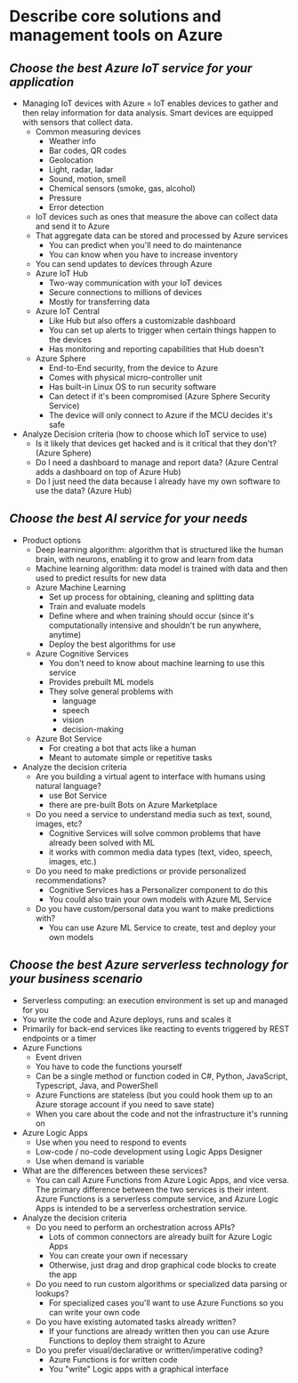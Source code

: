 # **Describe core solutions and management tools on Azure**
## **_Choose the best Azure IoT service for your application_**
- Managing IoT devices with Azure = IoT enables devices to gather and then relay information for data analysis. Smart devices are equipped with sensors that collect data.
    - Common measuring devices
        - Weather info
        - Bar codes, QR codes
        - Geolocation
        - Light, radar, ladar
        - Sound, motion, smell
        - Chemical sensors (smoke, gas, alcohol)
        - Pressure
        - Error detection
    - IoT devices such as ones that measure the above can collect data and send it to Azure
    - That aggregate data can be stored and processed by Azure services
        - You can predict when you'll need to do maintenance
        - You can know when you have to increase inventory
    - You can send updates to devices through Azure
    - Azure IoT Hub
        - Two-way communication with your IoT devices
        - Secure connections to millions of devices
        - Mostly for transferring data
    - Azure IoT Central
        - Like Hub but also offers a customizable dashboard
        - You can set up alerts to trigger when certain things happen to the devices
        - Has monitoring and reporting capabilities that Hub doesn't
    - Azure Sphere
        - End-to-End security, from the device to Azure
        - Comes with physical micro-controller unit
        - Has built-in Linux OS to run security software
        - Can detect if it's been compromised (Azure Sphere Security Service)
        - The device will only connect to Azure if the MCU decides it's safe
 - Analyze Decision criteria (how to choose which IoT service to use)
    - Is it likely that devices get hacked and is it critical that they don't? (Azure Sphere)
    - Do I need a dashboard to manage and report data? (Azure Central adds a dashboard on top of Azure Hub)
    - Do I just need the data because I already have my own software to use the data? (Azure Hub)

## **_Choose the best AI service for your needs_**
- Product options
    - Deep learning algorithm: algorithm that is structured like the human brain, with neurons, enabling it to grow and learn from data
    - Machine learning algorithm: data model is trained with data and then used to predict results for new data
    - Azure Machine Learning
        - Set up process for obtaining, cleaning and splitting data
        - Train and evaluate models
        - Define where and when training should occur (since it's computationally intensive and shouldn't be run anywhere, anytime)
        - Deploy the best algorithms for use
    - Azure Cognitive Services
        - You don't need to know about machine learning to use this service
        - Provides prebuilt ML models
        - They solve general problems with
            - language
            - speech
            - vision
            - decision-making
    - Azure Bot Service
        - For creating a bot that acts like a human
        - Meant to automate simple or repetitive tasks
- Analyze the decision criteria
    - Are you building a virtual agent to interface with humans using natural language?
        - use Bot Service
        - there are pre-built Bots on Azure Marketplace
    - Do you need a service to understand media such as text, sound, images, etc?
        - Cognitive Services will solve common problems that have already been solved with ML
        - it works with common media data types (text, video, speech, images, etc.)
    - Do you need to make predictions or provide personalized recommendations?
        - Cognitive Services has a Personalizer component to do this
        - You could also train your own models with Azure ML Service
    - Do you have custom/personal data you want to make predictions with?
        - You can use Azure ML Service to create, test and deploy your own models

## **_Choose the best Azure serverless technology for your business scenario_**
- Serverless computing: an execution environment is set up and managed for you
- You write the code and Azure deploys, runs and scales it
- Primarily for back-end services like reacting to events triggered by REST endpoints or a timer
- Azure Functions
    - Event driven
    - You have to code the functions yourself
    - Can be a single method or function coded in C#, Python, JavaScript, Typescript, Java, and PowerShell
    - Azure Functions are stateless (but you could hook them up to an Azure storage account if you need to save state)
    - When you care about the code and not the infrastructure it's running on
- Azure Logic Apps
    - Use when you need to respond to events
    - Low-code / no-code development using Logic Apps Designer
    - Use when demand is variable
- What are the differences between these services?
    - You can call Azure Functions from Azure Logic Apps, and vice versa. The primary difference between the two services is their intent. Azure Functions is a serverless compute service, and Azure Logic Apps is intended to be a serverless orchestration service.
- Analyze the decision criteria
    - Do you need to perform an orchestration across APIs?
        - Lots of common connectors are already built for Azure Logic Apps
        - You can create your own if necessary
        - Otherwise, just drag and drop graphical code blocks to create the app
    - Do you need to run custom algorithms or specialized data parsing or lookups?
        - For specialized cases you'll want to use Azure Functions so you can write your own code
    - Do you have existing automated tasks already written?
        - If your functions are already written then you can use Azure Functions to deploy them straight to Azure
    - Do you prefer visual/declarative or written/imperative coding?
        - Azure Functions is for written code
        - You "write" Logic apps with a graphical interface
